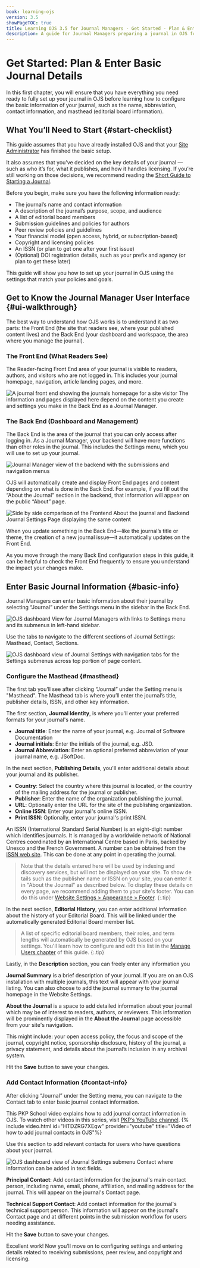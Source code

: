 ```yaml
---
book: learning-ojs
version: 3.5
showPageTOC: true
title: Learning OJS 3.5 for Journal Managers - Get Started - Plan & Enter Basic Journal Details
description: A guide for Journal Managers preparing a journal in OJS for publication.
---
```


# Get Started: Plan & Enter Basic Journal Details
In this first chapter, you will ensure that you have everything you need ready to fully set up your journal in OJS before learning how to configure the basic information of your journal, such as the name, abbreviation, contact information, and masthead (editorial board information).

## What You’ll Need to Start {#start-checklist}
This guide assumes that you have already installed OJS and that your [Site Administrator](../../site-admin/en/) has finished the basic setup.

It also assumes that you’ve decided on the key details of your journal — such as who it’s for, what it publishes, and how it handles licensing. If you’re still working on those decisions, we recommend reading the [Short Guide to Starting a Journal](https://docs.pkp.sfu.ca/starting-a-journal/en/).

Before you begin, make sure you have the following information ready:

- The journal’s name and contact information  
- A description of the journal’s purpose, scope, and audience  
- A list of editorial board members  
- Submission guidelines and policies for authors  
- Peer review policies and guidelines  
- Your financial model (open access, hybrid, or subscription-based)  
- Copyright and licensing policies  
- An ISSN (or plan to get one after your first issue)  
- (Optional) DOI registration details, such as your prefix and agency (or plan to get these later)

This guide will show you how to set up your journal in OJS using the settings that match your policies and goals.


## Get to Know the Journal Manager User Interface {#ui-walkthrough}

The best way to understand how OJS works is to understand it as two parts: the Front End (the site that readers see, where your published content lives) and the Back End (your dashboard and workspace, the area where you manage the journal).

### The Front End (What Readers See)
The Reader-facing Front End area of your journal is visible to readers, authors, and visitors who are not logged in. This includes your journal homepage, navigation, article landing pages, and more.

![A journal front end showing the journals homepage for a site visitor](./assets/Frontend-interface-3.5.png)
The information and pages displayed here depend on the content you create and settings you make in the Back End as a Journal Manager.

### The Back End (Dashboard and Management)
The Back End is the area of the journal that you can only access after logging in. As a Journal Manager, your backend will have more functions than other roles in the journal. This includes the Settings menu, which you will use to set up your journal.

![Journal Manager view of the backend with the submissions and  navigation menus](./assets/backend-interface-3.5.png)

OJS will automatically create and display Front End pages and content depending on what is done in the Back End. For example, if you fill out the “About the Journal” section in the backend, that information will appear on the public “About” page.

![Side by side comparison of the Frontend About the journal and Backend Journal Settings Page displaying the same content](./assets/sidebyside-3.5.png)

When you update something in the Back End—like the journal’s title or theme, the creation of a new journal issue—it automatically updates on the Front End. 

As you move through the many Back End configuration steps in this guide, it can be helpful to check the Front End frequently to ensure you understand the impact your changes make. 

## Enter Basic Journal Information {#basic-info}
Journal Managers can enter basic information about their journal by selecting “Journal” under the Settings menu in the sidebar in the Back End.

![OJS dashboard View for Journal Managers with links to Settings menu and its submenus in left-hand sidebar.](./assets/jm-settings-journal-3.5.png)

Use the tabs to navigate to the different sections of Journal Settings: Masthead, Contact, Sections.

![OJS dashboard view of Journal Settings with navigation tabs for the Settings submenus across top portion of page content.](./assets/jm-settings-submenus-3.5.png)

### Configure the Masthead {#masthead}
The first tab you’ll see after clicking “Journal” under the Setting menu is "Masthead". The Masthead tab is where you’ll enter the journal’s title, publisher details, ISSN, and other key information.

The first section, **Journal Identity**, is where you'll enter your preferred formats for your journal's name.

* **Journal title**: Enter the name of your journal, e.g. Journal of Software Documentation
* **Journal initials**: Enter the initials of the journal, e.g. JSD.
* **Journal Abbreviation**: Enter an optional preferred abbreviation of your journal name, e.g. JSoftDoc.

In the next section, **Publishing Details**, you'll enter additional details about your journal and its publisher.

* **Country**: Select the country where this journal is located, or the country of the mailing address for the journal or publisher.
* **Publisher**: Enter the name of the organization publishing the journal.
* **URL**: Optionally enter the URL for the site of the publishing organization.
* **Online ISSN**: Enter your journal's online ISSN.
* **Print ISSN**: Optionally, enter your journal's print ISSN.

An ISSN (International Standard Serial Number) is an eight-digit number which identifies journals. It is managed by a worldwide network of National Centres coordinated by an International Centre based in Paris, backed by Unesco and the French Government. A number can be obtained from the [ISSN web site](https://www.issn.org/). This can be done at any point in operating the journal.

> Note that the details entered here will be used by indexing and discovery services, but will not be displayed on your site. To show de tails such as the publisher name or ISSN on your site, you can enter it in "About the Journal" as described below. To display these details on every page, we recommend adding them to your site's footer. You can do this under [Website Settings > Appearance > Footer](./appearance.md#logo-sidebar).
{:.tip}

In the next section, **Editorial History**, you can enter additional information about the history of your Editorial Board. This will be linked under the automatically generated Editorial Board member list.

> A list of specific editorial board members, their roles, and term lengths will automatically be generated by OJS based on your settings. You'll learn how to configure and edit this list in the [Manage Users chapter](./users.md) of this guide.
{:.tip}

Lastly, in the **Description** section, you can freely enter any information you

**Journal Summary** is a brief description of your journal. If you are on an OJS installation with multiple journals, this text will appear with your journal listing. You can also choose to add the journal summary to the journal homepage in the Website Settings.

**About the Journal** is a space to add detailed information about your journal which may be of interest to readers, authors, or reviewers. This information will be prominently displayed in the **About the Journal** page accessible from your site's navigation.

This might include: your open access policy, the focus and scope of the journal, copyright notice, sponsorship disclosure, history of the journal, a privacy statement, and details about the journal’s inclusion in any archival system.

Hit the **Save** button to save your changes.

### Add Contact Information {#contact-info}
After clicking “Journal” under the Setting menu, you can navigate to the Contact tab to enter basic journal contact information.

This PKP School video explains how to add journal contact information in OJS. To watch other videos in this series, visit [PKP’s YouTube channel](https://www.youtube.com/playlist?list=PLg358gdRUrDVTXpuGXiMgETgnIouWoWaY).
{% include video.html id="HTDZRG7XEqw" provider="youtube" title="Video of how to add journal contacts in OJS"%}

Use this section to add relevant contacts for users who have questions about your journal.

![OJS dashboard view of Journal Settings submenu Contact where information can be added in text fields.](./assets/jm-settings-journal-contact-3.5.png)

**Principal Contact**: Add contact information for the journal's main contact person, including name, email, phone, affiliation, and mailing address for the journal. This will appear on the journal's Contact page.

**Technical Support Contact**: Add contact information for the journal's technical support person. This information will appear on the journal's Contact page and at different points in the submission workflow for users needing assistance.

Hit the **Save** button to save your changes.

Excellent work! Now you’ll move on to configuring settings and entering details related to receiving submissions, peer review, and copyright and licensing.
